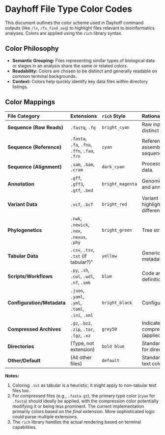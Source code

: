 # Dayhoff File Type Color Codes

This document outlines the color scheme used in Dayhoff command outputs (like `/ls`, `/fs_find_seq`) to highlight files relevant to bioinformatics analyses. Colors are applied using the `rich` library syntax.

## Color Philosophy

-   **Semantic Grouping:** Files representing similar types of biological data or stages in an analysis share the same or related colors.
-   **Readability:** Colors are chosen to be distinct and generally readable on common terminal backgrounds.
-   **Context:** Colors help quickly identify key data files within directory listings.

## Color Mappings

| File Category             | Extensions                                       | `rich` Style      | Rationale                                    |
| :------------------------ | :----------------------------------------------- | :---------------- | :------------------------------------------- |
| **Sequence (Raw Reads)**  | `.fastq`, `.fq`                                  | `bright_cyan`     | Raw input data, distinct color.              |
| **Sequence (Reference)**  | `.fasta`, `.fa`, `.fna`, `.ffn`, `.faa`, `.frn` | `cyan`            | Reference or assembled sequences.            |
| **Sequence (Alignment)**  | `.sam`, `.bam`, `.cram`                          | `dark_cyan`       | Processed alignment data.                    |
| **Annotation**            | `.gff`, `.gff3`, `.gtf`, `.bed`                  | `bright_magenta`  | Genomic features and annotations.            |
| **Variant Data**          | `.vcf`, `.bcf`                                   | `bright_red`      | Variant calls, highlighting differences.     |
| **Phylogenetics**         | `.nwk`, `.newick`, `.nex`, `.nexus`, `.phy`      | `bright_green`    | Tree structures.                             |
| **Tabular Data**          | `.csv`, `.tsv`, `.txt` (if tabular?)¹            | `yellow`          | Generic tables, metadata, results.           |
| **Scripts/Workflows**     | `.py`, `.sh`, `.cwl`, `.wdl`, `.nf`, `.smk`      | `blue`            | Code and workflow definitions.               |
| **Configuration/Metadata**| `.json`, `.yaml`, `.yml`, `.toml`, `.ini`, `.xml`| `bright_black`    | Configuration files.                         |
| **Compressed Archives**   | `.gz`, `.bz2`, `.zip`, `.tar`, `.tgz`, `.xz`     | `grey50`          | Indicates compression/archive (applied last).|
| **Directories**           | (Type, not extension)                            | `bold blue`       | Standard convention for directories.         |
| **Other/Default**         | (All other files)                                | `default`         | Standard terminal text color.                |

**Notes:**

1.  Coloring `.txt` as tabular is a heuristic; it might apply to non-tabular text files too.
2.  For compressed files (e.g., `.fasta.gz`), the primary type color (`cyan` for `.fasta`) should ideally be applied, with the compression color potentially modifying it or being less prominent. The current implementation primarily colors based on the *final* extension. More sophisticated logic could parse multiple extensions.
3.  The `rich` library handles the actual rendering based on terminal capabilities.

